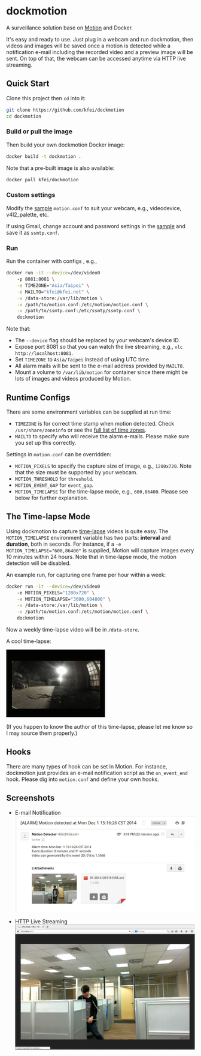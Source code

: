 # dockmotion

A surveillance solution base on
[Motion](http://www.lavrsen.dk/foswiki/bin/view/Motion/WebHome) and Docker.

It's easy and ready to use. Just plug in a webcam and run dockmotion, then
videos and images will be saved once a motion is detected while a notification
e-mail including the recorded video and a preview image will be sent. On top of
that, the webcam can be accessed anytime via HTTP live streaming.

## Quick Start

Clone this project then `cd` into it:
```bash
git clone https://github.com/kfei/dockmotion
cd dockmotion
```

### Build or pull the image

Then build your own dockmotion Docker image:
```bash
docker build -t dockmotion .
```

Note that a pre-built image is also available:
```bash
docker pull kfei/dockmotion
```

### Custom settings

Modify the [sample](config/motion.conf?raw=true) `motion.conf` to
suit your webcam, e.g., videodevice, v4l2_palette, etc.

If using Gmail, change account and password settings in the
[sample](config/ssmtp.conf.gmail?raw=true) and save it as `ssmtp.conf`.

### Run

Run the container with configs , e.g.,
```bash
docker run -it --device=/dev/video0
    -p 8081:8081 \
    -e TIMEZONE="Asia/Taipei" \
    -e MAILTO="kfei@kfei.net" \
    -v /data-store:/var/lib/motion \
    -v /path/to/motion.conf:/etc/motion/motion.conf \
    -v /path/to/ssmtp.conf:/etc/ssmtp/ssmtp.conf \
    dockmotion
```

Note that:
  - The `--device` flag should be replaced by your webcam's device ID.
  - Expose port 8081 so that you can watch the live streaming, e.g., `vlc
    http://localhost:8081`.
  - Set `TIMEZONE` to `Asia/Taipei` instead of using UTC time.
  - All alarm mails will be sent to the e-mail address provided by `MAILTO`.
  - Mount a volume to `/var/lib/motion` for container since there might be lots
    of images and videos produced by Motion.

## Runtime Configs

There are some environment variables can be supplied at run time:
  - `TIMEZONE` is for correct time stamp when motion detected. Check
    `/usr/share/zoneinfo` or see the [full list of time
    zones](http://en.wikipedia.org/wiki/List_of_tz_database_time_zones).
  - `MAILTO` to specify who will receive the alarm e-mails. Please make sure
    you set up this correctly.

Settings in `motion.conf` can be overridden:
  - `MOTION_PIXELS` to specify the capture size of image, e.g., `1280x720`.
    Note that the size must be supported by your webcam.
  - `MOTION_THRESHOLD` for `threshold`.
  - `MOTION_EVENT_GAP` for `event_gap`.
  - `MOTION_TIMELAPSE` for the time-lapse mode, e.g., `600,86400`. Please see
    below for further explanation.

## The Time-lapse Mode

Using dockmotion to capture
[time-lapse](http://en.wikipedia.org/wiki/Time-lapse_photography) videos is
quite easy. The `MOTION_TIMELAPSE` environment variable has two parts:
**interval** and **duration**, both in seconds. For instance, if a `-e
MOTION_TIMELAPSE="600,86400"` is supplied, Motion will capture images every 10
minutes within 24 hours. Note that in time-lapse mode, the motion detection
will be disabled.

An example run, for capturing one frame per hour within a week:
```bash
docker run -it --device=/dev/video0
    -e MOTION_PIXELS="1280x720" \
    -e MOTION_TIMELAPSE="3600,604800" \
    -v /data-store:/var/lib/motion \
    -v /path/to/motion.conf:/etc/motion/motion.conf \
    dockmotion
```
Now a weekly time-lapse video will be in `/data-store`.

A cool time-lapse:

![GIF](.screenshots/timelapse.gif?raw=true)

(If you happen to know the author of this time-lapse, please let me know so I
may source them properly.)

## Hooks

There are many types of hook can be set in Motion. For instance,
dockmotion just provides an e-mail notification script as the `on_event_end`
hook. Please dig into `motion.conf` and define your own hooks.

## Screenshots

- E-mail Notification
![Image](.screenshots/scrot1.jpg?raw=true)

- HTTP Live Streaming
![Image](.screenshots/scrot2.jpg?raw=true)

